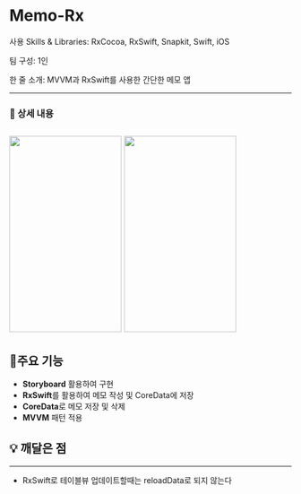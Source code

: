 # Memo-Rx

사용 Skills & Libraries: RxCocoa, RxSwift, Snapkit, Swift, iOS

팀 구성: 1인

한 줄 소개: MVVM과 RxSwift를 사용한 간단한 메모 앱

---

### 📖 상세 내용
<img src="https://github.com/wnsgk8300/WeatherToday/assets/73565566/513dd308-b5b4-426c-b0a2-47dcca4aab4f" width="200" height="350" > <img src="https://github.com/wnsgk8300/WeatherToday/assets/73565566/e77b2f89-8528-4e12-a711-535f54dd3393" width="200" height="350" >
---

## 📱주요 기능

- **Storyboard** 활용하여 구현
- **RxSwift**를 활용하여 메모 작성 및 CoreData에 저장
- **CoreData**로 메모 저장 및 삭제
- **MVVM** 패턴 적용

## 💡 깨달은 점

---

- RxSwift로 테이블뷰 업데이트할때는 reloadData로 되지 않는다
